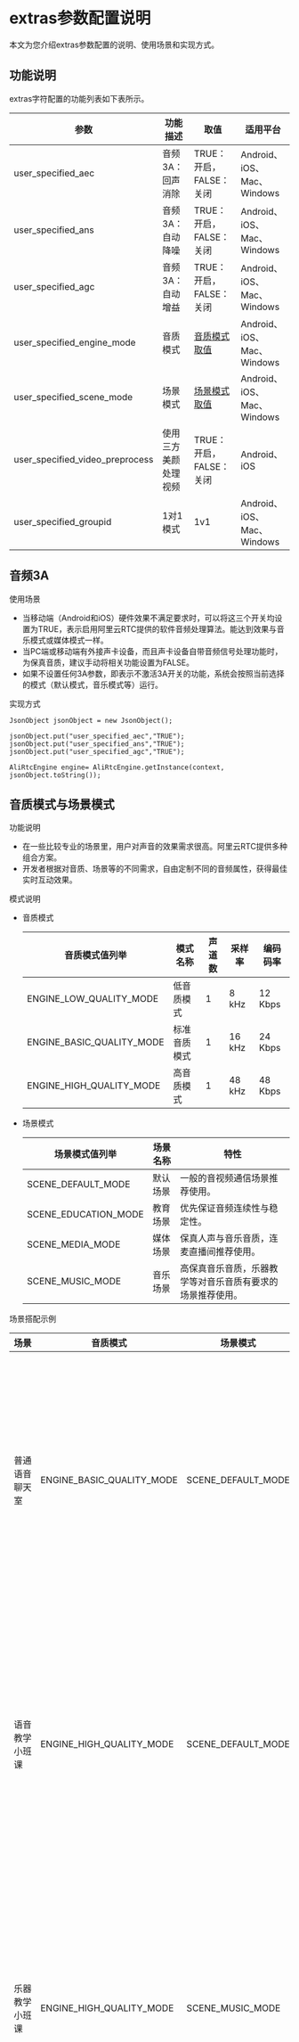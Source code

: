 # extras参数配置说明

本文为您介绍extras参数配置的说明、使用场景和实现方式。

## 功能说明

extras字符配置的功能列表如下表所示。

|参数|功能描述|取值|适用平台|
|--|----|--|----|
|user\_specified\_aec|音频3A：回声消除|TRUE：开启，FALSE：关闭|Android、iOS、Mac、Windows|
|user\_specified\_ans|音频3A：自动降噪|TRUE：开启，FALSE：关闭|Android、iOS、Mac、Windows|
|user\_specified\_agc|音频3A：自动增益|TRUE：开启，FALSE：关闭|Android、iOS、Mac、Windows|
|user\_specified\_engine\_mode|音质模式|[音质模式取值](#li_4g0_izm_69a)|Android、iOS、Mac、Windows|
|user\_specified\_scene\_mode|场景模式|[场景模式取值](#li_50c_13h_dis)|Android、iOS、Mac、Windows|
|user\_specified\_video\_preprocess|使用三方美颜处理视频|TRUE：开启，FALSE：关闭|Android、iOS|
|user\_specified\_groupid|1对1模式|1v1|Android、iOS、Mac、Windows|

## 音频3A

使用场景

-   当移动端（Android和iOS）硬件效果不满足要求时，可以将这三个开关均设置为TRUE，表示启用阿里云RTC提供的软件音频处理算法。能达到效果与音乐模式或媒体模式一样。
-   当PC端或移动端有外接声卡设备，而且声卡设备自带音频信号处理功能时，为保真音质，建议手动将相关功能设置为FALSE。
-   如果不设置任何3A参数，即表示不激活3A开关的功能，系统会按照当前选择的模式（默认模式，音乐模式等）运行。

实现方式

```
JsonObject jsonObject = new JsonObject();

jsonObject.put("user_specified_aec","TRUE");
jsonObject.put("user_specified_ans","TRUE");
jsonObject.put("user_specified_agc","TRUE");

AliRtcEngine engine= AliRtcEngine.getInstance(context, jsonObject.toString());
```

## 音质模式与场景模式

功能说明

-   在一些比较专业的场景里，用户对声音的效果需求很高。阿里云RTC提供多种组合方案。
-   开发者根据对音质、场景等的不同需求，自由定制不同的音频属性，获得最佳实时互动效果。

模式说明

-   音质模式

    |音质模式值列举|模式名称|声道数|采样率|编码码率|
    |-------|----|---|---|----|
    |ENGINE\_LOW\_QUALITY\_MODE|低音质模式|1|8 kHz|12 Kbps|
    |ENGINE\_BASIC\_QUALITY\_MODE|标准音质模式|1|16 kHz|24 Kbps|
    |ENGINE\_HIGH\_QUALITY\_MODE|高音质模式|1|48 kHz|48 Kbps|

-   场景模式

    |场景模式值列举|场景名称|特性|
    |-------|----|--|
    |SCENE\_DEFAULT\_MODE|默认场景|一般的音视频通信场景推荐使用。|
    |SCENE\_EDUCATION\_MODE|教育场景|优先保证音频连续性与稳定性。|
    |SCENE\_MEDIA\_MODE|媒体场景|保真人声与音乐音质，连麦直播间推荐使用。|
    |SCENE\_MUSIC\_MODE|音乐场景|高保真音乐音质，乐器教学等对音乐音质有要求的场景推荐使用。|


场景搭配示例

|场景|音质模式|场景模式|特性|
|--|----|----|--|
|普通语音聊天室|ENGINE\_BASIC\_QUALITY\_MODE|SCENE\_DEFAULT\_MODE|音质较好，优先保证通话质量，传输流畅。适用于对音质没有极致追求的场景。|
|语音教学小班课|ENGINE\_HIGH\_QUALITY\_MODE|SCENE\_DEFAULT\_MODE|音质高清，优先保证通话质量，传输流畅。适用于对语音音质有极致追求的场景。|
|乐器教学小班课|ENGINE\_HIGH\_QUALITY\_MODE|SCENE\_MUSIC\_MODE|音质高清，优先音乐质量，传输流畅。适用于对音乐音质有极致追求的场景。|
|直播连麦（语聊）|ENGINE\_HIGH\_QUALITY\_MODE|SCENE\_MEDIA\_MODE|传输流畅、音质高清，保证语音质量的同时，兼顾音乐音质。适用于既有语音又有音乐的聊天场景。|
|直播连麦（唱歌）|ENGINE\_HIGH\_QUALITY\_MODE|SCENE\_MUSIC\_MODE|传输流畅、音质高清，优先音乐质量，配合提供的各种音效。适用于唱歌乐器弹奏为主的场景。|
|小型穿戴设备（如电话手表）|ENGINE\_LOW\_QUALITY\_MODE|SCENE\_DEFAULT\_MODE|传输流畅、音质较好，优先保证语音可听可懂，功耗低。|

实现方式

```
JsonObject jsonObject = new JsonObject();
//开启音乐场景下高音质模式
jsonObject.put("user_specified_engine_mode","ENGINE_HIGH_QUALITY_MODE");
jsonObject.put("user_specified_scene_mode","SCENE_MUSIC_MODE");

AliRtcEngine engine= AliRtcEngine.getInstance(context, jsonObject.toString());
```

## 使用三方美颜处理视频

功能说明

-   在接⼊前，我们需要在SDK的实例extra字段中添加开关：user\_specified\_video\_preprocess：TRUE。
-   通常客户集成以后反馈⾃⼰能看到美颜，对⽅看不到，就是因为这个没有设置。

实现方式

```
JsonObject jsonObject = new JsonObject();
jsonObject.put("user_specified_video_preprocess","TRUE");

AliRtcEngine engine= AliRtcEngine.getInstance(context, jsonObject.toString());
```

## 1对1模式

1对1模式自动推流，只推相机大流，不推次要相机流。

场景描述

随着近些年音视频的应用越来越广泛，衍生了多样的在线教育、实时通信等场景。在教育场景下1对1指导更是广泛使用。下面是一些典型的1对1场景。 例如：1对1线上课外辅导、1对1线上语言教学、1对1线上音乐陪练和1对1线上面试等。

实现方式

```
JsonObject jsonObject = new JsonObject();
jsonObject.put("user_specified_groupid","1v1");

AliRtcEngine engine= AliRtcEngine.getInstance(context, jsonObject.toString());
```

